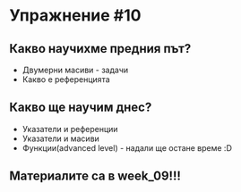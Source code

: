 # Упражнение #10

## Какво научихме предния път?
* Двумерни масиви - задачи
* Какво е референцията

## Какво ще научим днес?
* Указатели и референции
* Указатели и масиви
* Функции(advanced level) - надали ще остане време :D

## Материалите са в week_09!!!
